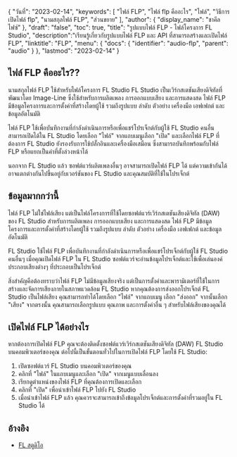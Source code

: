 {
"วันที่": "2023-02-14",
  "keywords": [
"ไฟล์ FLP",
"ไฟล์ flp คืออะไร",
"ไฟล์",
"วิธีการเปิดไฟล์ flp",
"นามสกุลไฟล์ FLP",
"ส่วนขยาย"
],
  "author": {
"display_name": "ชาคีล ไฟซ์"
},
"draft": "false",
"toc": true,
"title": "รูปแบบไฟล์ FLP - ไฟล์โครงการ FL Studio",
  "description":"เรียนรู้เกี่ยวกับรูปแบบไฟล์ FLP และ API ที่สามารถสร้างและเปิดไฟล์ FLP",
  "linktitle": "FLP",
  "menu": {
    "docs": {
      "identifier": "audio-flp",
      "parent": "audio"
}
},
"lastmod": "2023-02-14"
}

## ไฟล์ FLP คืออะไร??

นามสกุลไฟล์ FLP ใช้สำหรับไฟล์โครงการ FL Studio FL Studio เป็นเวิร์กสเตชันเสียงดิจิทัลที่พัฒนาโดย Image-Line ซึ่งใช้สำหรับการผลิตเพลง การออกแบบเสียง และการแสดงสด ไฟล์ FLP มีข้อมูลโครงการและการตั้งค่าที่สร้างโดยผู้ใช้ รวมถึงรูปแบบ ลำดับ ตัวอย่าง เครื่องมือ เอฟเฟกต์ และข้อมูลอัตโนมัติ

ไฟล์ FLP ใช้เพื่อบันทึกงานที่กำลังดำเนินการหรือเพื่อแชร์โปรเจ็กต์กับผู้ใช้ FL Studio คนอื่น สามารถเปิดได้ใน FL Studio โดยเลือก "ไฟล์" จากแถบเมนูเลือก "เปิด" และเลือกไฟล์ FLP ที่ต้องการ FL Studio ยังรองรับการใช้ปลั๊กอินและเครื่องมือเสมือน ซึ่งสามารถบันทึกพร้อมกับไฟล์ FLP หรือแยกเป็นค่าที่ตั้งล่วงหน้าได้

นอกจาก FL Studio แล้ว ซอฟต์แวร์ผลิตเพลงอื่นๆ อาจสามารถเปิดไฟล์ FLP ได้ แต่ความเข้ากันได้อาจแตกต่างกันไปขึ้นอยู่กับเวอร์ชันของ FL Studio และคุณสมบัติที่ใช้ในโปรเจ็กต์

## ข้อมูลมากกว่านี้

ไฟล์ FLP ไม่ใช่ไฟล์เสียง แต่เป็นไฟล์โครงการที่ใช้โดยซอฟต์แวร์เวิร์กสเตชันเสียงดิจิทัล (DAW) ของ FL Studio สำหรับการผลิตเพลง การออกแบบเสียง และการแสดงสด ไฟล์ FLP มีข้อมูลโครงการและการตั้งค่าที่สร้างโดยผู้ใช้ รวมถึงรูปแบบ ลำดับ ตัวอย่าง เครื่องมือ เอฟเฟกต์ และข้อมูลอัตโนมัติ

FL Studio ใช้ไฟล์ FLP เพื่อบันทึกงานที่กำลังดำเนินการหรือเพื่อแชร์โปรเจ็กต์กับผู้ใช้ FL Studio คนอื่นๆ เมื่อคุณเปิดไฟล์ FLP ใน FL Studio ซอฟต์แวร์จะอ่านข้อมูลโปรเจ็กต์และใช้เพื่อเล่นองค์ประกอบเสียงต่างๆ ที่ประกอบเป็นโปรเจ็กต์

สิ่งสำคัญคือต้องทราบว่าไฟล์ FLP ไม่มีข้อมูลเสียงจริง แต่เป็นการตั้งค่าและพารามิเตอร์ที่ใช้ในการสร้างและจัดการเสียงภายในสภาพแวดล้อม FL Studio หากคุณต้องการส่งออกโปรเจ็กต์ FL Studio เป็นไฟล์เสียง คุณสามารถทำได้โดยเลือก "ไฟล์" จากแถบเมนู เลือก "ส่งออก" จากนั้นเลือก "เสียง" จากตรงนั้น คุณสามารถเลือกรูปแบบ คุณภาพ และการตั้งค่าอื่น ๆ สำหรับไฟล์เสียงของคุณได้

## เปิดไฟล์ FLP ได้อย่างไร

หากต้องการเปิดไฟล์ FLP คุณจะต้องติดตั้งซอฟต์แวร์เวิร์กสเตชันเสียงดิจิทัล (DAW) FL Studio บนคอมพิวเตอร์ของคุณ ต่อไปนี้เป็นขั้นตอนทั่วไปในการเปิดไฟล์ FLP โดยใช้ FL Studio:

1. เปิดซอฟต์แวร์ FL Studio บนคอมพิวเตอร์ของคุณ
2. คลิกที่ "ไฟล์" ในแถบเมนูและเลือก "เปิด" จากเมนูแบบเลื่อนลง
3. เรียกดูตำแหน่งของไฟล์ FLP ที่คุณต้องการเปิดและเลือก
4. คลิกที่ "เปิด" เพื่อนำเข้าไฟล์ FLP ไปยัง FL Studio
5. เมื่อนำเข้าไฟล์ FLP แล้ว คุณควรจะสามารถเข้าถึงข้อมูลโปรเจ็กต์และการตั้งค่าที่รวมอยู่ใน FL Studio ได้

## อ้างอิง
* [FL สตูดิโอ](https://en.wikipedia.org/wiki/FL_Studio)

